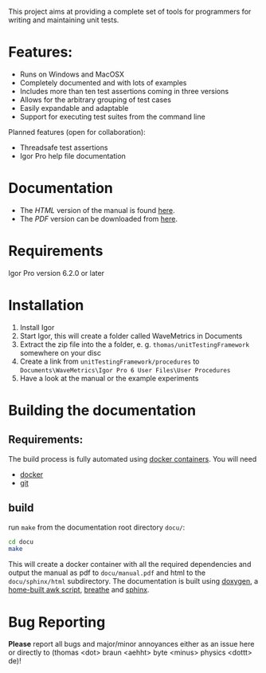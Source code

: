 This project aims at providing a complete set of tools for programmers for writing and maintaining unit tests.

# Features:
* Runs on Windows and MacOSX
* Completely documented and with lots of examples
* Includes more than ten test assertions coming in three versions
* Allows for the arbitrary grouping of test cases
* Easily expandable and adaptable
* Support for executing test suites from the command line

Planned features (open for collaboration):
* Threadsafe test assertions
* Igor Pro help file documentation

# Documentation
* The *HTML* version of the manual is found [here](https://github.com/t-b/igor-unit-testing-framework/docu/sphinx/html/index.html).
* The *PDF* version can be downloaded from [here](https://github.com/t-b/igor-unit-testing-framework/docu/manual.pdf).

# Requirements

Igor Pro version 6.2.0 or later

# Installation

1. Install Igor
2. Start Igor, this will create a folder called WaveMetrics in Documents
3. Extract the zip file into the a folder, e. g. `thomas/unitTestingFramework` somewhere on your disc
4. Create a link from `unitTestingFramework/procedures` to `Documents\WaveMetrics\Igor Pro 6 User Files\User Procedures`
5. Have a look at the manual or the example experiments

# Building the documentation

## Requirements:
The build process is fully automated using [docker containers](https://www.docker.com/). You will need
- [docker](https://www.docker.com/get-docker)
- [git](https://git-scm.com/book/en/v2/Getting-Started-Installing-Git)

## build
run `make` from the documentation root directory `docu/`:
```bash
cd docu
make
```

This will create a docker container with all the required dependencies and output the manual as pdf to `docu/manual.pdf` and html to the `docu/sphinx/html` subdirectory.
The documentation is built using [doxygen](http://www.doxygen.org/), a [home-built awk script](https://github.com/t-b/doxygen-filter-ipf/), [breathe](https://github.com/michaeljones/breathe) and [sphinx](http://www.sphinx-doc.org).

# Bug Reporting
**Please** report all bugs and major/minor annoyances either as an issue here or directly to (thomas \<dot\> braun \<aehht\> byte \<minus\> physics \<dottt\> de)!
